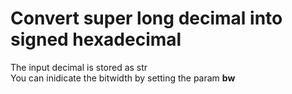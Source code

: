# Convert super long decimal into signed hexadecimal
The input decimal is stored as str  
You can inidicate the bitwidth by setting the param **bw**